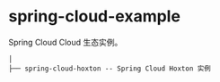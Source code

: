 # spring-cloud-example

Spring Cloud Cloud 生态实例。

```
│
├── spring-cloud-hoxton -- Spring Cloud Hoxton 实例

```